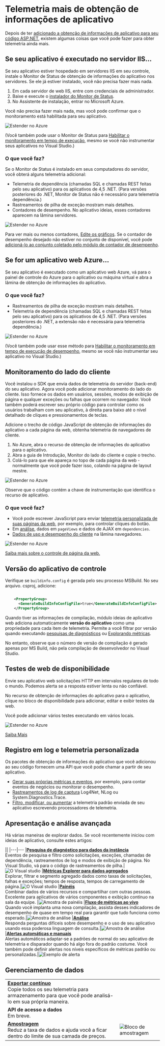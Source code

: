 <properties 
    pageTitle="Aproveitar ao máximo a obtenção de informações de aplicativo | Microsoft Azure" 
    description="Após começando a usar o aplicativo ideias, aqui está um resumo dos recursos que você pode explorar." 
    services="application-insights" 
    documentationCenter=".net"
    authors="alancameronwills" 
    manager="douge"/>

<tags 
    ms.service="application-insights" 
    ms.workload="tbd" 
    ms.tgt_pltfrm="ibiza" 
    ms.devlang="na" 
    ms.topic="article" 
    ms.date="10/27/2016" 
    ms.author="awills"/>

# <a name="more-telemetry-from-application-insights"></a>Telemetria mais de obtenção de informações de aplicativo

Depois de ter [adicionado a obtenção de informações de aplicativo para seu código ASP.NET](app-insights-asp-net.md), existem algumas coisas que você pode fazer para obter telemetria ainda mais. 

## <a name="if-your-app-runs-on-your-iis-server-"></a>Se seu aplicativo é executado no servidor IIS...

Se seu aplicativo estiver hospedado em servidores IIS em seu controle, instale o Monitor de Status de obtenção de informações do aplicativo nos servidores. Se ele já estiver instalado, você não precisa fazer mais nada.

1. Em cada servidor de web IIS, entre com credenciais de administrador.
2. Baixe e execute o [instalador do Monitor de Status](http://go.microsoft.com/fwlink/?LinkId=506648).
3. No Assistente de instalação, entrar no Microsoft Azure.

Você não precisa fazer mais nada, mas você pode confirmar que o monitoramento está habilitada para seu aplicativo.

![Estender no Azure](./media/app-insights-asp-net-more/025.png)

(Você também pode usar o Monitor de Status para [Habilitar o monitoramento em tempo de execução](app-insights-monitor-performance-live-website-now.md), mesmo se você não instrumentar seus aplicativos no Visual Studio.)

### <a name="what-do-you-get"></a>O que você faz?

Se o Monitor de Status é instalado em seus computadores do servidor, você obterá alguns telemetria adicional:

* Telemetria de dependência (chamadas SQL e chamadas REST feitas pelo seu aplicativo) para os aplicativos de 4,5 .NET. (Para versões posteriores do .NET, Monitor de Status não é necessário para telemetria dependência.) 
* Rastreamentos de pilha de exceção mostram mais detalhes.
* Contadores de desempenho. No aplicativo ideias, esses contadores aparecem na lâmina servidores. 

![Estender no Azure](./media/app-insights-asp-net-more/070.png)

Para ver mais ou menos contadores, [Edite os gráficos](app-insights-metrics-explorer.md). Se o contador de desempenho desejado não estiver no conjunto de disponível, você pode [adicioná-lo ao conjunto coletado pelo módulo de contador de desempenho](app-insights-performance-counters.md).

## <a name="if-its-an-azure-web-app-"></a>Se for um aplicativo web Azure...

Se seu aplicativo é executado como um aplicativo web Azure, vá para o painel de controle do Azure para o aplicativo ou máquina virtual e abra a lâmina de obtenção de informações do aplicativo. 

### <a name="what-do-you-get"></a>O que você faz?

* Rastreamentos de pilha de exceção mostram mais detalhes.
* Telemetria de dependência (chamadas SQL e chamadas REST feitas pelo seu aplicativo) para os aplicativos de 4,5 .NET. (Para versões posteriores do .NET, a extensão não é necessária para telemetria dependência.) 

![Estender no Azure](./media/app-insights-asp-net-more/080.png)

(Você também pode usar esse método para [Habilitar o monitoramento em tempo de execução de desempenho](app-insights-monitor-performance-live-website-now.md), mesmo se você não instrumentar seu aplicativo no Visual Studio.)

## <a name="client-side-monitoring"></a>Monitoramento do lado do cliente

Você instalou o SDK que envia dados de telemetria do servidor (back-end) do seu aplicativo. Agora você pode adicionar monitoramento do lado do cliente. Isso fornece os dados em usuários, sessões, modos de exibição de página e qualquer exceções ou falhas que ocorrem no navegador. Você também poderá escrever seu próprio código para controlar como os usuários trabalham com seu aplicativo, à direita para baixo até o nível detalhado de cliques e pressionamentos de teclas.

Adicione o trecho de código JavaScript de obtenção de informações do aplicativo a cada página da web, obtenha telemetria de navegadores de cliente.

1. No Azure, abra o recurso de obtenção de informações do aplicativo para o aplicativo.
2. Abra a guia de Introdução, Monitor do lado do cliente e copie o trecho.
3. Colá-lo para que ele apareça no topo de cada página da web - normalmente que você pode fazer isso, colando na página de layout mestre.

![Estender no Azure](./media/app-insights-asp-net-more/100.png)

Observe que o código contém a chave de instrumentação que identifica o recurso de aplicativo.

### <a name="what-do-you-get"></a>O que você faz?

* Você pode escrever JavaScript para enviar [telemetria personalizada de suas páginas da web](app-insights-api-custom-events-metrics.md), por exemplo, para controlar cliques do botão.
* Em [análise](app-insights-analytics.md), dados em `pageViews` e dados de AJAX em `dependencies`. 
* [Dados de uso e desempenho do cliente](app-insights-javascript.md) na lâmina navegadores.

![Estender no Azure](./media/app-insights-asp-net-more/090.png)


[Saiba mais sobre o controle de página da web.](app-insights-web-track-usage.md)



## <a name="track-application-version"></a>Versão do aplicativo de controle

Verifique se `buildinfo.config` é gerada pelo seu processo MSBuild. No seu arquivo. csproj, adicione:  

```XML

    <PropertyGroup>
      <GenerateBuildInfoConfigFile>true</GenerateBuildInfoConfigFile>    <IncludeServerNameInBuildInfo>true</IncludeServerNameInBuildInfo>
    </PropertyGroup> 
```

Quando tiver as informações de compilação, módulo ideias de aplicativo web adiciona automaticamente **versão do aplicativo** como uma propriedade para cada item de telemetria. Permite a você filtrar por versão quando executando [pesquisas de diagnósticos](app-insights-diagnostic-search.md) ou [Explorando métricas](app-insights-metrics-explorer.md). 

No entanto, observe que o número de versão de compilação é gerado apenas por MS Build, não pela compilação de desenvolvedor no Visual Studio.


## <a name="availability-web-tests"></a>Testes de web de disponibilidade

Envie seu aplicativo web solicitações HTTP em intervalos regulares de todo o mundo. Podemos alerta se a resposta estiver lenta ou não confiável.

No recurso de obtenção de informações do aplicativo para o aplicativo, clique no bloco de disponibilidade para adicionar, editar e exibir testes da web.

Você pode adicionar vários testes executando em vários locais.

![Estender no Azure](./media/app-insights-asp-net-more/110.png)

[Saiba Mais](app-insights-monitor-web-app-availability.md)

## <a name="custom-telemetry-and-logging"></a>Registro em log e telemetria personalizada

Os pacotes de obtenção de informações do aplicativo que você adicionou ao seu código fornecem uma API que você pode chamar a partir de seu aplicativo.

* [Gerar suas próprias métricas e eventos](app-insights-api-custom-events-metrics.md), por exemplo, para contar eventos de negócios ou monitorar o desempenho.
* [Rastreamentos de log de captura](app-insights-asp-net-trace-logs.md) Log4Net, NLog ou System.Diagnostics.Trace.
* [Filtro, modificar, ou aumentar](app-insights-api-filtering-sampling.md) a telemetria padrão enviada de seu aplicativo escrevendo processadores de telemetria. 


## <a name="powerful-analysis-and-presentation"></a>Apresentação e análise avançada

Há várias maneiras de explorar dados. Se você recentemente iniciou com ideias de aplicativo, consulte estes artigos:

||
|---|---
|[**Pesquisa de diagnóstico para dados da instância**](app-insights-visual-studio.md)<br/>Eventos de pesquisa e filtro como solicitações, exceções, chamadas de dependência, rastreamentos de log e modos de exibição de página. No Visual Studio, vá para o código de rastreamentos de pilha.|![O Visual studio](./media/app-insights-asp-net-more/61.png)
|[**Métricas Explorer para dados agregados**](app-insights-metrics-explorer.md)<br/>Explorar, filtrar e segmento agregado dados como taxas de solicitações, falhas e exceções; tempos de resposta, tempos de carregamento de página.|![O Visual studio](./media/app-insights-asp-net-more/060.png)
|[**Painéis**](app-insights-dashboards.md#dashboards)<br/>Combinar dados de vários recursos e compartilhar com outras pessoas. Excelente para aplicativos de vários componentes e exibição contínuo na sala da equipe.  |![Amostra de painéis](./media/app-insights-asp-net-more/62.png)
|[**Fluxo de métricas ao vivo**](app-insights-metrics-explorer.md#live-metrics-stream)<br/>Quando você implanta uma nova compilação, assista desses indicadores de desempenho de quase em tempo real para garantir que tudo funciona como esperado.|![Amostra de análise](./media/app-insights-asp-net-more/050.png)
|[**Análise**](app-insights-analytics.md)<br/>Responda perguntas difíceis sobre desempenho e o uso de seu aplicativo usando essa poderosa linguagem de consulta.|![Amostra de análise](./media/app-insights-asp-net-more/010.png)
|[**Alertas automáticas e manuais**](app-insights-alerts.md)<br/>Alertas automáticos adaptar-se a padrões de normal do seu aplicativo de telemetria e disparador quando há algo fora do padrão costume. Você também pode definir alertas nos níveis específicos de métricas padrão ou personalizadas.|![Exemplo de alerta](./media/app-insights-asp-net-more/020.png)

## <a name="data-management"></a>Gerenciamento de dados

|||
|---|---|
|[**Exportar contínuo**](app-insights-export-telemetry.md)<br/>Copie todos os seu telemetria para armazenamento para que você pode analisá-lo em sua própria maneira.|
|**API de acesso a dados**<br/>Em breve.|
|[**Amostragem**](app-insights-sampling.md)<br/>Reduz a taxa de dados e ajuda você a ficar dentro do limite de sua camada de preços.|![Bloco de amostragem](./media/app-insights-asp-net-more/030.png)